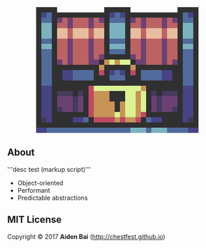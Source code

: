 <!DOCTYPE html><a href="https://chestfest.github.io/" target="_blank"><div align="center"><img src="/Display/Images/ChestFest.gif" style="w3-image" class="img" alt="Chest"></div></a></html>

## About
'''desc test (markup script)'''

- Object-oriented
- Performant
- Predictable abstractions

## MIT License
Copyright © 2017 **Aiden Bai** (http://chestfest.github.io)

